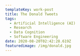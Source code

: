 ```yaml
---
templateKey: work-post
title: The Donald Tweets
tags:
  - Artificial Intelligence (AI)
  - Research
  - Data Cognition
  - Software Engineering
date: 2020-08-20T02:42:28.619Z
featuredimage: /img/donald.jpg
---
```

